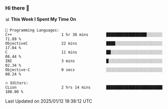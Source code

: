 ### Hi there 👋

<!--
**asdf12303116/asdf12303116** is a ✨ _special_ ✨ repository because its `README.md` (this file) appears on your GitHub profile.

Here are some ideas to get you started:

- 🔭 I’m currently working on ...
- 🌱 I’m currently learning ...
- 👯 I’m looking to collaborate on ...
- 🤔 I’m looking for help with ...
- 💬 Ask me about ...
- 📫 How to reach me: ...
- 😄 Pronouns: ...
- ⚡ Fun fact: ...
-->

<!--START_SECTION:waka-->
📊 **This Week I Spent My Time On** 

```text
💬 Programming Languages: 
C++                      1 hr 36 mins        ██████████████████░░░░░░░   71.89 % 
ObjectiveC               22 mins             ████░░░░░░░░░░░░░░░░░░░░░   17.04 % 
C                        11 mins             ██░░░░░░░░░░░░░░░░░░░░░░░   08.44 % 
INI                      3 mins              █░░░░░░░░░░░░░░░░░░░░░░░░   02.34 % 
Objective-C              0 secs              ░░░░░░░░░░░░░░░░░░░░░░░░░   00.24 % 

🔥 Editors: 
CLion                    2 hrs 14 mins       █████████████████████████   100.00 % 
```


 Last Updated on 2025/01/12 18:38:12 UTC
<!--END_SECTION:waka-->
